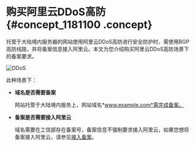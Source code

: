 # 购买阿里云DDoS高防 {#concept_1181100 .concept}

托管于大陆境内服务器的网站使用阿里云DDoS高防进行安全防护时，需使用BGP高防线路，并将备案信息接入阿里云。本文为您介绍购买阿里云DDoS高防场景下的备案要求。

![DDoS](http://static-aliyun-doc.oss-cn-hangzhou.aliyuncs.com/assets/img/947829/156871473451479_zh-CN.png)

此种场景下：

-   **域名是否需要备案** 

    网站托管于大陆境内服务上，网站域名*www.example.com*需完成备案。

-   **备案是否需要接入阿里云** 

    域名需要在工信部存在备案号，备案信息不强制要求接入阿里云，如果您想将备案接入阿里云，请参见[接入备案](https://help.aliyun.com/document_detail/36924.html#task-1580330)。


